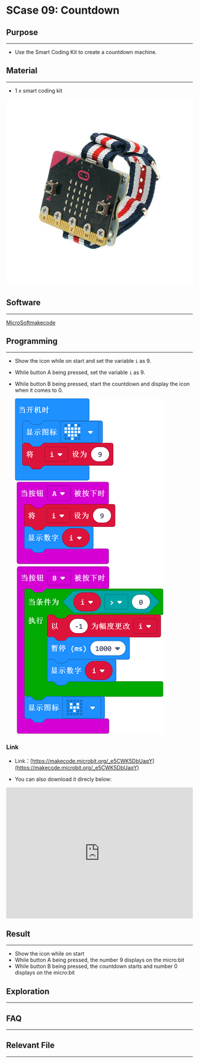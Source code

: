 # SCase 09: Countdown

## Purpose
---
- Use the Smart Coding Kit to create a countdown machine. 

## Material
---

- 1 x smart coding kit 

![](./images/smart_coding_kit_case_09_01.png)


## Software
---
[MicroSoftmakecode](https://makecode.microbit.org/#)

## Programming
---

- Show the icon while on start and set the variable `i` as 9.

- While button A being pressed, set the variable `i` as 9.

- While button B being pressed, start the countdown and display the icon when it comes to 0.

  ![](./images/smart_coding_kit_case_09_02.png)






### Link
- Link：[https://makecode.microbit.org/_e5CWK5DbUaqY](https://makecode.microbit.org/_e5CWK5DbUaqY)

- You can also download it direcly below:

<div style="position:relative;height:0;padding-bottom:70%;overflow:hidden;"><iframe style="position:absolute;top:0;left:0;width:100%;height:100%;" src="https://makecode.microbit.org/#pub:_e5CWK5DbUaqY" frameborder="0" sandbox="allow-popups allow-forms allow-scripts allow-same-origin"></iframe></div>  


## Result
---
- Show the icon while on start
- While button A being pressed, the number 9 displays on the micro:bit
- While button B being pressed, the countdown starts and number 0 displays on the micro:bit



## Exploration

---


## FAQ

---


## Relevant File

---

